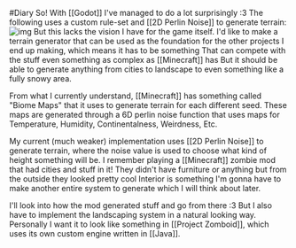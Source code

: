 #Diary
So! With [[Godot]] I've managed to do a lot surprisingly :3
The following uses a custom rule-set and [[2D Perlin Noise]] to generate terrain:
![img](../images/godot_terrain_gen.jpeg)
But this lacks the vision I have for the game itself.
I'd like to make a terrain generator that can be used as the foundation
for the other projects I end up making, which means it has to be something
That can compete with the stuff even something as complex as [[Minecraft]] has
But it should be able to generate anything from cities to landscape to
even something like a fully snowy area.

From what I currently understand, [[Minecraft]] has something called
"Biome Maps" that it uses to generate terrain for each different seed.
These maps are generated through a 6D perlin noise function that uses
maps for Temperature, Humidity, Continentalness, Weirdness, Etc.

My current (much weaker) implementation uses [[2D Perlin Noise]] to generate terrain,
where the noise value is used to choose what kind of height something will be.
I remember playing a [[Minecraft]] zombie mod that had cities and stuff in it!
They didn't have furniture or anything but from the outside they looked pretty cool
Interior is something I'm gonna have to make another entire system to generate
which I will think about later.

I'll look into how the mod generated stuff and go from there :3
But I also have to implement the landscaping system in a natural looking way.
Personally I want it to look like something in [[Project Zomboid]], which
uses its own custom engine written in [[Java]].
